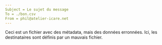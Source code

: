 ```yaml
---
Subject = Le sujet du message
To = ./bon.csv
From = phil@atelier-icare.net
---
```

Ceci est un fichier avec des métadata, mais des données erronnées.
Ici, les destinataires sont définis par un mauvais fichier.
